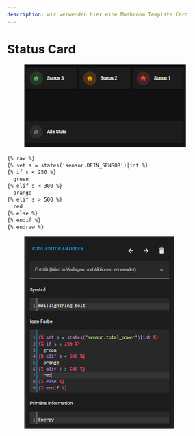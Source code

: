 ```yaml
---
description: wir verwenden hier eine Mushroom Template Card
---
```


# Status Card

<figure><img src="../../../.gitbook/assets/image (1) (3).png" alt=""><figcaption></figcaption></figure>

```
{% raw %}
{% set s = states('sensor.DEIN_SENSOR')|int %}
{% if s < 250 %}
  green
{% elif s < 300 %}
  orange
{% elif s > 500 %}
  red
{% else %}
{% endif %}
{% endraw %}
```

<figure><img src="../../../.gitbook/assets/image (6) (1).png" alt=""><figcaption></figcaption></figure>
